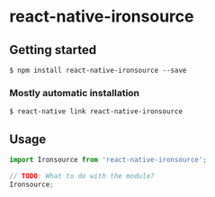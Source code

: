 # react-native-ironsource

## Getting started

`$ npm install react-native-ironsource --save`

### Mostly automatic installation

`$ react-native link react-native-ironsource`

## Usage
```javascript
import Ironsource from 'react-native-ironsource';

// TODO: What to do with the module?
Ironsource;
```
